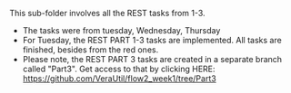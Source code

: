 This sub-folder involves all the REST tasks from 1-3. 
- The tasks were from tuesday, Wednesday, Thursday
- For Tuesday, the REST PART 1-3 tasks are implemented. All tasks are finished, besides from the red ones.
- Please note, the REST PART 3 tasks are created in a separate branch called "Part3". Get access to that by clicking HERE:
https://github.com/VeraUtil/flow2_week1/tree/Part3
